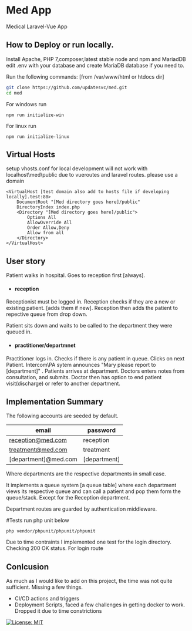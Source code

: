 # Med App
Medical Laravel-Vue App

## How to Deploy or run locally.
Install Apache, PHP 7,composer,latest stable node and npm and MariadDB
edit .env with your database and create MariaDB database if you need to.

Run the following commands: [from /var/www/html or htdocs dir]


```sh
git clone https://github.com/updatesvc/med.git
cd med
```
For windows run
```
npm run initialize-win
```

For linux run
```
npm run initialize-linux
```
## Virtual Hosts
setup vhosts.conf for local development
will not work with localhost\med\public due to vueroutes and laravel routes.
please use a domain
```
<VirtualHost [test domain also add to hosts file if developing locally].test:80>
    DocumentRoot "[Med directory goes here]/public"
    DirectoryIndex index.php      
    <Directory "[Med directory goes here]/public">
        Options All
        AllowOverride All
        Order Allow,Deny
        Allow from all
    </Directory>
</VirtualHost>
```
## User story
Patient walks in hospital.
Goes to reception first [always].
- #### reception
Receptionist must be logged in.
Reception checks if they are a new or existing patient. [adds them if new].
Reception then adds the patient to repective queue from drop down.

Patient sits down and waits to be called to the department they were queued in.

- ####  practitioner/departmnet
Practitioner logs in.
Checks if there is any patient in queue. 
Clicks on next Patient.
Intercom\PA sytem announces "Mary please report to [department]" .
Patients arrives at department.
Doctors enters notes from consultation, and submits.
Doctor then has option to end patient visit(discharge) or refer to another department.

## Implementation Summary

The following accounts are seeded by default.

| email | password |
| ------ | ------ |
| reception@med.com | reception |
| treatment@med.com | treatment|
| [department]@med.com | [department] |

Where departments are the respective departments in small case.

It implements a queue system [a queue table] where each department views its respective queue and can call a patient and pop them form the queue/stack. Except for the Reception department.

Department routes are guarded by authentication middleware.

#Tests
run php unit below
```
php vendor/phpunit/phpunit/phpunit

```
Due to time contraints I implemented one test for the login directory. Checking 200 OK status. For login route

## Conlcusion
As much as I would like to add on this project, the time was not quite sufficient.
Missing a few things.
- CI/CD actions and triggers
- Deployment Scripts, faced a few challenges in getting docker to work. Dropped it due to time constrictions

[![License: MIT](https://img.shields.io/badge/License-MIT-yellow.svg)](https://opensource.org/licenses/MIT)



